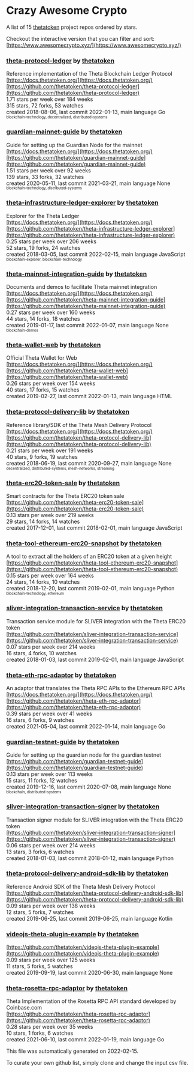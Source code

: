 # Crazy Awesome Crypto
A list of 15 [thetatoken](https://github.com/thetatoken) project repos ordered by stars.  

Checkout the interactive version that you can filter and sort: 
[https://www.awesomecrypto.xyz/](https://www.awesomecrypto.xyz/)  


### [theta-protocol-ledger](https://github.com/thetatoken/theta-protocol-ledger) by [thetatoken](https://github.com/thetatoken)  
Reference implementation of the Theta Blockchain Ledger Protocol  
[https://docs.thetatoken.org/](https://docs.thetatoken.org/)  
[https://github.com/thetatoken/theta-protocol-ledger](https://github.com/thetatoken/theta-protocol-ledger)  
1.71 stars per week over 184 weeks  
315 stars, 72 forks, 53 watches  
created 2018-08-06, last commit 2022-01-13, main language Go  
<sub><sup>blockchain-technology, decentralized, distributed-systems</sup></sub>


### [guardian-mainnet-guide](https://github.com/thetatoken/guardian-mainnet-guide) by [thetatoken](https://github.com/thetatoken)  
Guide for setting up the Guardian Node for the mainnet  
[https://docs.thetatoken.org/](https://docs.thetatoken.org/)  
[https://github.com/thetatoken/guardian-mainnet-guide](https://github.com/thetatoken/guardian-mainnet-guide)  
1.51 stars per week over 92 weeks  
139 stars, 33 forks, 32 watches  
created 2020-05-11, last commit 2021-03-21, main language None  
<sub><sup>blockchain-technology, distributed-systems</sup></sub>


### [theta-infrastructure-ledger-explorer](https://github.com/thetatoken/theta-infrastructure-ledger-explorer) by [thetatoken](https://github.com/thetatoken)  
Explorer for the Theta Ledger  
[https://docs.thetatoken.org/](https://docs.thetatoken.org/)  
[https://github.com/thetatoken/theta-infrastructure-ledger-explorer](https://github.com/thetatoken/theta-infrastructure-ledger-explorer)  
0.25 stars per week over 206 weeks  
52 stars, 19 forks, 24 watches  
created 2018-03-05, last commit 2022-02-15, main language JavaScript  
<sub><sup>blockchain-explorer, blockchain-technology</sup></sub>


### [theta-mainnet-integration-guide](https://github.com/thetatoken/theta-mainnet-integration-guide) by [thetatoken](https://github.com/thetatoken)  
Documents and demos to facilitate Theta mainnet integration  
[https://docs.thetatoken.org/](https://docs.thetatoken.org/)  
[https://github.com/thetatoken/theta-mainnet-integration-guide](https://github.com/thetatoken/theta-mainnet-integration-guide)  
0.27 stars per week over 160 weeks  
44 stars, 14 forks, 18 watches  
created 2019-01-17, last commit 2022-01-07, main language None  
<sub><sup>blockchain-demos</sup></sub>


### [theta-wallet-web](https://github.com/thetatoken/theta-wallet-web) by [thetatoken](https://github.com/thetatoken)  
Official Theta Wallet for Web  
[https://docs.thetatoken.org/](https://docs.thetatoken.org/)  
[https://github.com/thetatoken/theta-wallet-web](https://github.com/thetatoken/theta-wallet-web)  
0.26 stars per week over 154 weeks  
40 stars, 17 forks, 15 watches  
created 2019-02-27, last commit 2022-01-13, main language HTML  


### [theta-protocol-delivery-lib](https://github.com/thetatoken/theta-protocol-delivery-lib) by [thetatoken](https://github.com/thetatoken)  
Reference library/SDK of the Theta Mesh Delivery Protocol  
[https://docs.thetatoken.org/](https://docs.thetatoken.org/)  
[https://github.com/thetatoken/theta-protocol-delivery-lib](https://github.com/thetatoken/theta-protocol-delivery-lib)  
0.21 stars per week over 191 weeks  
40 stars, 9 forks, 19 watches  
created 2018-06-19, last commit 2020-09-27, main language None  
<sub><sup>decentralized, distributed-systems, mesh-networks, streaming</sup></sub>


### [theta-erc20-token-sale](https://github.com/thetatoken/theta-erc20-token-sale) by [thetatoken](https://github.com/thetatoken)  
Smart contracts for the Theta ERC20 token sale  
[https://github.com/thetatoken/theta-erc20-token-sale](https://github.com/thetatoken/theta-erc20-token-sale)  
0.13 stars per week over 219 weeks  
29 stars, 14 forks, 14 watches  
created 2017-12-01, last commit 2018-02-01, main language JavaScript  


### [theta-tool-ethereum-erc20-snapshot](https://github.com/thetatoken/theta-tool-ethereum-erc20-snapshot) by [thetatoken](https://github.com/thetatoken)  
A tool to extract all the holders of an ERC20 token at a given height  
[https://github.com/thetatoken/theta-tool-ethereum-erc20-snapshot](https://github.com/thetatoken/theta-tool-ethereum-erc20-snapshot)  
0.15 stars per week over 164 weeks  
24 stars, 14 forks, 10 watches  
created 2018-12-20, last commit 2019-02-01, main language Python  
<sub><sup>blockchain-technology, ethereum</sup></sub>


### [sliver-integration-transaction-service](https://github.com/thetatoken/sliver-integration-transaction-service) by [thetatoken](https://github.com/thetatoken)  
Transaction service module for SLIVER integration with the Theta ERC20 token  
[https://github.com/thetatoken/sliver-integration-transaction-service](https://github.com/thetatoken/sliver-integration-transaction-service)  
0.07 stars per week over 214 weeks  
16 stars, 4 forks, 10 watches  
created 2018-01-03, last commit 2019-02-01, main language JavaScript  


### [theta-eth-rpc-adaptor](https://github.com/thetatoken/theta-eth-rpc-adaptor) by [thetatoken](https://github.com/thetatoken)  
An adaptor that translates the Theta RPC APIs to the Ethereum RPC APIs  
[https://docs.thetatoken.org/](https://docs.thetatoken.org/)  
[https://github.com/thetatoken/theta-eth-rpc-adaptor](https://github.com/thetatoken/theta-eth-rpc-adaptor)  
0.39 stars per week over 41 weeks  
16 stars, 6 forks, 9 watches  
created 2021-05-04, last commit 2022-01-14, main language Go  


### [guardian-testnet-guide](https://github.com/thetatoken/guardian-testnet-guide) by [thetatoken](https://github.com/thetatoken)  
Guide for setting up the guardian node for the guardian testnet  
[https://github.com/thetatoken/guardian-testnet-guide](https://github.com/thetatoken/guardian-testnet-guide)  
0.13 stars per week over 113 weeks  
15 stars, 11 forks, 12 watches  
created 2019-12-16, last commit 2020-07-08, main language None  
<sub><sup>blockchain, distributed-systems</sup></sub>


### [sliver-integration-transaction-signer](https://github.com/thetatoken/sliver-integration-transaction-signer) by [thetatoken](https://github.com/thetatoken)  
Transaction signer module for SLIVER integration with the Theta ERC20 token  
[https://github.com/thetatoken/sliver-integration-transaction-signer](https://github.com/thetatoken/sliver-integration-transaction-signer)  
0.06 stars per week over 214 weeks  
13 stars, 3 forks, 6 watches  
created 2018-01-03, last commit 2018-01-12, main language Python  


### [theta-protocol-delivery-android-sdk-lib](https://github.com/thetatoken/theta-protocol-delivery-android-sdk-lib) by [thetatoken](https://github.com/thetatoken)  
Reference Android SDK of the Theta Mesh Delivery Protocol  
[https://github.com/thetatoken/theta-protocol-delivery-android-sdk-lib](https://github.com/thetatoken/theta-protocol-delivery-android-sdk-lib)  
0.09 stars per week over 138 weeks  
12 stars, 5 forks, 7 watches  
created 2019-06-25, last commit 2019-06-25, main language Kotlin  


### [videojs-theta-plugin-example](https://github.com/thetatoken/videojs-theta-plugin-example) by [thetatoken](https://github.com/thetatoken)  
  
[https://github.com/thetatoken/videojs-theta-plugin-example](https://github.com/thetatoken/videojs-theta-plugin-example)  
0.09 stars per week over 125 weeks  
11 stars, 5 forks, 5 watches  
created 2019-09-19, last commit 2020-06-30, main language None  


### [theta-rosetta-rpc-adaptor](https://github.com/thetatoken/theta-rosetta-rpc-adaptor) by [thetatoken](https://github.com/thetatoken)  
Theta Implementation of the Rosetta RPC API standard developed by Coinbase.com  
[https://github.com/thetatoken/theta-rosetta-rpc-adaptor](https://github.com/thetatoken/theta-rosetta-rpc-adaptor)  
0.28 stars per week over 35 weeks  
10 stars, 1 forks, 6 watches  
created 2021-06-10, last commit 2022-01-19, main language Go  


This file was automatically generated on 2022-02-15.  

To curate your own github list, simply clone and change the input csv file.  